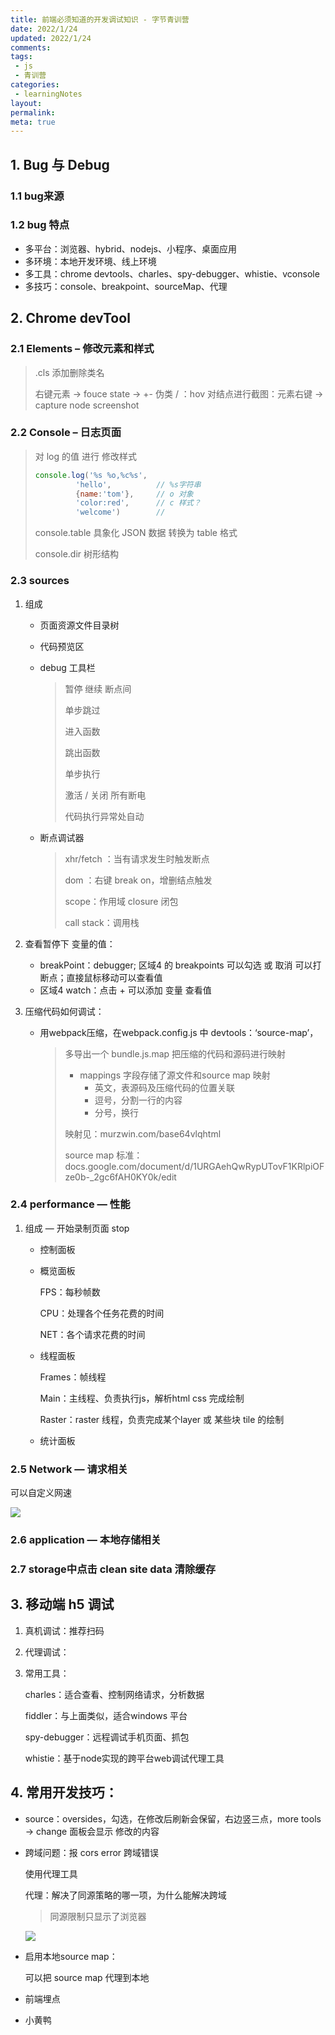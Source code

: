 ```yaml
---
title: 前端必须知道的开发调试知识 - 字节青训营
date: 2022/1/24
updated: 2022/1/24
comments:
tags:
 - js
 - 青训营
categories:
 - learningNotes
layout:
permalink:
meta: true
---
```



## 1. Bug 与 Debug

### 1.1 bug来源

### 1.2 bug 特点

+ 多平台：浏览器、hybrid、nodejs、小程序、桌面应用
+ 多环境：本地开发环境、线上环境
+ 多工具：chrome devtools、charles、spy-debugger、whistie、vconsole
+ 多技巧：console、breakpoint、sourceMap、代理

## 2. Chrome devTool

### 2.1 Elements – 修改元素和样式

> .cls 添加删除类名
>
> 右键元素 → fouce state → +- 伪类 / ：hov
> 对结点进行截图：元素右键 → capture node screenshot



### 2.2 Console – 日志页面

> 对 log 的值 进行 修改样式
>
> ~~~js
> console.log('%s %o,%c%s',
>          'hello',          // %s字符串 
>          {name:'tom'},     // o 对象
>          'color:red',      // c 样式？
>          'welcome')        // 
> 
> ~~~
>
> console.table 具象化 JSON 数据 转换为 table 格式 
>
> console.dir 树形结构



### 2.3 sources

1. 组成

   + 页面资源文件目录树

   + 代码预览区

   + debug 工具栏

     > 暂停 继续 断点间
     >
     > 单步跳过
     >
     > 进入函数
     >
     > 跳出函数
     >
     > 单步执行
     >
     > 激活 / 关闭 所有断电
     >
     > 代码执行异常处自动

   + 断点调试器

     > xhr/fetch ：当有请求发生时触发断点
     >
     > dom ：右键 break on，增删结点触发
     >
     > scope：作用域 closure 闭包
     >
     > call stack：调用栈 

2. 查看暂停下 变量的值：
   + breakPoint：debugger; 区域4 的 breakpoints 可以勾选 或 取消 可以打断点；直接鼠标移动可以查看值
   + 区域4 watch：点击 + 可以添加 变量 查看值

3. 压缩代码如何调试：

   + 用webpack压缩，在webpack.config.js 中 devtools：‘source-map’，

     > 多导出一个 bundle.js.map 把压缩的代码和源码进行映射
     >
     > + mappings 字段存储了源文件和source map 映射
     >   + 英文，表源码及压缩代码的位置关联
     >   + 逗号，分割一行的内容
     >   + 分号，换行
     >
     > 映射见：murzwin.com/base64vlqhtml
     >
     > source map 标准：docs.google.com/document/d/1URGAehQwRypUTovF1KRlpiOFze0b-_2gc6fAH0KY0k/edit

### 2.4 performance — 性能

1. 组成 — 开始录制页面  stop

   + 控制面板

   + 概览面板

     FPS：每秒帧数

     CPU：处理各个任务花费的时间

     NET：各个请求花费的时间

   + 线程面板

     Frames：帧线程

     Main：主线程、负责执行js，解析html css 完成绘制

     Raster：raster 线程，负责完成某个layer 或 某些块 tile 的绘制

   + 统计面板



### 2.5 Network — 请求相关

可以自定义网速

<img src="https://i.bmp.ovh/imgs/2022/01/38b5ba1f5f907e8d.png">



### 2.6 application — 本地存储相关

### 2.7 storage中点击 clean site data 清除缓存



## 3. 移动端 h5 调试

1. 真机调试：推荐扫码

2. 代理调试：

3. 常用工具：

   charles：适合查看、控制网络请求，分析数据

   fiddler：与上面类似，适合windows 平台

   spy-debugger：远程调试手机页面、抓包

   whistie：基于node实现的跨平台web调试代理工具



## 4. 常用开发技巧：

+ source：oversides，勾选，在修改后刷新会保留，右边竖三点，more tools -> change 面板会显示 修改的内容

+ 跨域问题：报 cors error 跨域错误

  使用代理工具

  代理：解决了同源策略的哪一项，为什么能解决跨域

  > 同源限制只显示了浏览器

  <img src="https://i.bmp.ovh/imgs/2022/01/20d4963af61cfd07.png">

+ 启用本地source map：

  可以把 source map 代理到本地

+ 前端埋点

+ 小黄鸭

